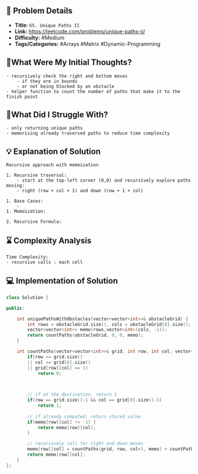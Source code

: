 ## 📝 Problem Details

- **Title:** `65. Unique Paths II`
- **Link:** https://leetcode.com/problems/unique-paths-ii/
- **Difficulty:** #Medium 
- **Tags/Categories:** #Arrays #Matrix #Dynamic-Programming 

## 💭What Were My Initial Thoughts?

```
- recursively check the right and bottom moves
	- if they are in bounds
	- or not being blocked by an obstacle
- helper function to count the number of paths that make it to the finish point
```

## 🤔What Did I Struggle With?

```
- only returning unique paths
- memorising already traversed paths to reduce time complexity
```

## 💡 Explanation of Solution

```
Recursive approach with memoization

1. Recursive traversal:
	- start at the top-left corner (0,0) and recursively explore paths moving: 
	- right (row + col + 1) and down (row + 1 + col)

1. Base Cases:
	- 
1. Memoization:

2. Recursive Formula:

```

## ⌛ Complexity Analysis

```
Time Complexity:
- recursive calls : each cell 
```

## 💻 Implementation of Solution

```cpp
class Solution {

public:

    int uniquePathsWithObstacles(vector<vector<int>>& obstacleGrid) {
        int rows = obstacleGrid.size(), cols = obstacleGrid[0].size();
        vector<vector<int>> memo(rows,vector<int>(cols, -1));
        return countPaths(obstacleGrid, 0, 0, memo);
    }

    int countPaths(vector<vector<int>>& grid, int row, int col, vector<vector<int>>& memo) {
        if(row >= grid.size()
        || col >= grid[0].size()
        || grid[row][col] == 1)
            return 0;

  

        // if at the destination, return 1
        if(row == grid.size()-1 && col == grid[0].size()-1)
            return 1;
  
        // if already computed, return stored value
        if(memo[row][col] != -1) {
            return memo[row][col];
        }

        // recursively call for right and down moves
        memo[row][col] = countPaths(grid, row, col+1, memo) + countPaths(grid, row+1, col, memo);
        return memo[row][col];
    }
};
```